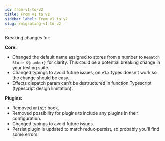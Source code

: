 ```yaml
---
id: from-v1-to-v2
title: From v1 to v2
sidebar_label: From v1 to v2
slug: /migrating-v1-to-v2
---
```


Breaking changes for:

**Core:**

- Changed the default name assigned to stores from a number to `Rematch Store ${number}` for clarity. This could be a potential breaking change in your testing suite.
- Changed typings to avoid future issues, on v1.x types doesn't work so the change should be easy.
- Effects dispatch param can't be destructured in function Typescript (typescript design limitation).

**Plugins:**

- Removed `onInit` hook.
- Removed possibility for plugins to include any plugins in their configuration.
- Changed typings to avoid future issues.
- Persist plugin is updated to match redux-persist, so probably you'll find some errors.
